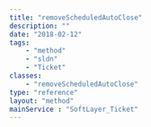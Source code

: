 ```yaml
---
title: "removeScheduledAutoClose"
description: ""
date: "2018-02-12"
tags:
    - "method"
    - "sldn"
    - "Ticket"
classes:
    - "removeScheduledAutoClose"
type: "reference"
layout: "method"
mainService : "SoftLayer_Ticket"
---
```

